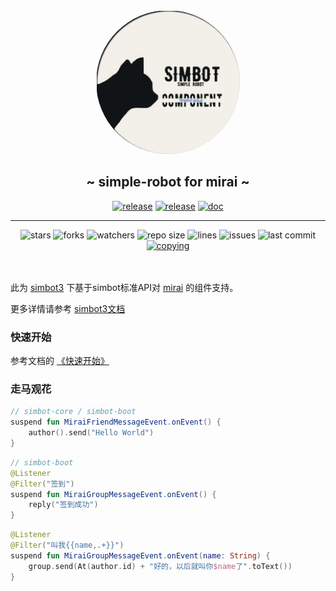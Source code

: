 <div align="center">
<img src=".simbot/logo.png" alt="logo" style="width:230px; height:230px; border-radius:50%; " />
<h2>
    ~ simple-robot for mirai ~ 
</h2>
<a href="https://github.com/simple-robot/simbot-component-mirai/releases/latest"><img alt="release" src="https://img.shields.io/github/v/release/simple-robot/simbot-component-mirai" /></a>
<a href="https://repo1.maven.org/maven2/love/forte/simbot/component/simbot-component-mirai-core/" target="_blank">
  <img alt="release" src="https://img.shields.io/maven-central/v/love.forte.simbot.component/simbot-component-mirai-core" /></a>
<a href="https://www.yuque.com/simpler-robot/simpler-robot-doc" target="_blank">
  <img alt="doc" src="https://img.shields.io/badge/doc-yuque-brightgreen" /></a>
   <hr>
   <img alt="stars" src="https://img.shields.io/github/stars/simple-robot/simbot-component-mirai" />
   <img alt="forks" src="https://img.shields.io/github/forks/simple-robot/simbot-component-mirai" />
   <img alt="watchers" src="https://img.shields.io/github/watchers/simple-robot/simbot-component-mirai" />
   <img alt="repo size" src="https://img.shields.io/github/repo-size/simple-robot/simbot-component-mirai" />
   <img alt="lines" src="https://img.shields.io/tokei/lines/github/simple-robot/simbot-component-mirai" />
   <img alt="issues" src="https://img.shields.io/github/issues-closed/simple-robot/simbot-component-mirai?color=green" />
   <img alt="last commit" src="https://img.shields.io/github/last-commit/simple-robot/simbot-component-mirai" />
   <a href="./COPYING"><img alt="copying" src="https://img.shields.io/github/license/simple-robot/simbot-component-mirai" /></a>

</div>

<br>
<br>

此为 [simbot3](https://github.com/ForteScarlet/simpler-robot/tree/v3-dev) 下基于simbot标准API对 [mirai](https://github.com/mamoe/mirai) 的组件支持。

更多详情请参考 [simbot3文档](https://www.yuque.com/simpler-robot/simpler-robot-doc/mudleb)


### 快速开始
参考文档的 [《快速开始》](https://www.yuque.com/simpler-robot/simpler-robot-doc/fvdmq1)


### 走马观花

```kotlin
// simbot-core / simbot-boot
suspend fun MiraiFriendMessageEvent.onEvent() {
    author().send("Hello World")
}
```


```kotlin
// simbot-boot
@Listener
@Filter("签到")
suspend fun MiraiGroupMessageEvent.onEvent() {
    reply("签到成功")
}
```

```kotlin
@Listener
@Filter("叫我{{name,.+}}")
suspend fun MiraiGroupMessageEvent.onEvent(name: String) {
    group.send(At(author.id) + "好的，以后就叫你$name了".toText())
}
```
